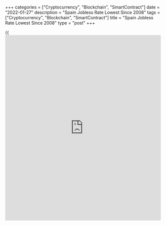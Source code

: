 +++
categories = ["Cryptocurrency", "Blockchain", "SmartContract"]
date = "2022-01-27"
description = "Spain Jobless Rate Lowest Since 2008"
tags = ["Cryptocurrency", "Blockchain", "SmartContract"]
title = "Spain Jobless Rate Lowest Since 2008"
type = "post"
+++

{{<iframe id="large-banner" src="https://www.bounty.group/#slide=14.0" width="100%" height="600" scrolling="no" style="border: 0px solid rgb(216, 221, 230); border-radius: 3px;">}}

Spain's unemployment rate declined in the fourth quarter to the lowest
since 2008 as the [economy][1] continued to recover, the statistical
office INE said on Thursday.

The jobless rate fell to 13.33 percent from 14.57 percent in the third
quarter. The rate was the lowest since the third quarter of 2008, when
it stood at 11.23 percent.

The rate was forecast to drop moderately to 14.2 percent.

The number of unemployed decreased by 312,900 to 3.103 million in the
fourth quarter.  
  
Employment increased by 78,700 in agriculture and by 45,900 in services.
In industry, job creation rose by 37,100. Meanwhile, employment in
construction declined by 7,700.

For comments and feedback [contact](https://www.playgroundfx.com/contact/): editorial@rtt[news](https://www.letsplayfx.com/blog/forex-news-website/).com

[Economic News][1]

 **What parts of the world are seeing the best (and worst) economic
performances lately? Click[here][2] to check out our [Econ Scorecard][2]
and find out! See up-to-the-moment [ranking](https://www.playgroundfx.com/blog/crypto-exchange-ranking/)s for the best and worst
performers in [GDP][3], [unemployment rate][4], [inflation][5] and much
more.**

   1. www.rtt[news](https://www.letsplayfx.com/blog/forex-news-website/).com/Content/EconomicNews.aspx
   2. www.rtt[news](https://www.letsplayfx.com/blog/forex-news-website/).com/economic-scorecard/world-rank/PPI/highest-performance.aspx
   3. www.rtt[news](https://www.letsplayfx.com/blog/forex-news-website/).com/economic-scorecard/world-rank/GDP/highest-performance.aspx
   4. www.rtt[news](https://www.letsplayfx.com/blog/forex-news-website/).com/economic-scorecard/world-rank/unemployment-rate/lowest-performance.aspx
   5. www.rtt[news](https://www.letsplayfx.com/blog/forex-news-website/).com/economic-scorecard/world-rank/CPI/highest-performance.aspx